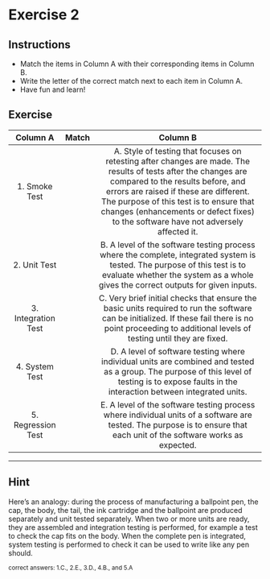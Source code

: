 # Exercise 2

## Instructions

- Match the items in Column A with their corresponding items in Column B.
- Write the letter of the correct match next to each item in Column A.
- Have fun and learn!

## Exercise

| Column A             | Match | Column B |
|:--------------------:|:-----:|:--------:|
| 1. Smoke Test        |       | A. Style of testing that focuses on retesting after changes are made. The results of tests after the changes are compared to the results before, and errors are raised if these are different. The purpose of this test is to ensure that changes (enhancements or defect fixes) to the software have not adversely affected it. |
| 2. Unit Test         |       | B. A level of the software testing process where the complete, integrated system is tested. The purpose of this test is to evaluate whether the system as a whole gives the correct outputs for given inputs. |
| 3. Integration Test  |       | C. Very brief initial checks that ensure the basic units required to run the software can be initialized. If these fail there is no point proceeding to additional levels of testing until they are fixed. |
| 4. System Test       |       | D. A level of software testing where individual units are combined and tested as a group. The purpose of this level of testing is to expose faults in the interaction between integrated units. |
| 5. Regression Test   |       | E. A level of the software testing process where individual units of a software are tested. The purpose is to ensure that each unit of the software works as expected. | 

---

## Hint

Here’s an analogy: during the process of manufacturing a ballpoint pen, the cap, the body, the tail, the ink cartridge and the ballpoint are produced separately and unit tested separately. When two or more units are ready, they are assembled and integration testing is performed, for example a test to check the cap fits on the body. When the complete pen is integrated, system testing is performed to check it can be used to write like any pen should.

<small> correct answers: 1.C., 2.E., 3.D., 4.B., and 5.A </small>

